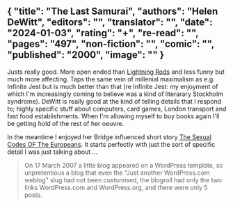 {
 "title": "The Last Samurai",
 "authors": "Helen DeWitt",
 "editors": "",
 "translator": "",
 "date": "2024-01-03",
 "rating": "+",
 "re-read": "",
 "pages": "497",
 "non-fiction": "",
 "comic": "",
 "published": "2000",
 "image": ""
}
---

Justs really good. More open ended than [Lightning Rods](book-Lightning-Rods(2011)) and less funny but much more affecting. Taps the same vein of millenial maximalism as e.g. Infinite Jest but is much better than that (re Infinite Jest: my enjoyment of which I'm increasingly coming to believe was a kind of literarary Stockholm syndrome). DeWitt is really good at the kind of telling details that I respond to; highly specific stuff about computers, card games, London transport and fast food establishments. When I'm allowing myself to buy books again I'll be getting hold of the rest of her oeuvre.

In the meantime I enjoyed her Bridge influenced short story [The Sexual Codes OF The Europeans](https://evergreenreview.com/read/sexual-codes-of-the-europeans/). It starts perfectly with just the sort of specific detail I was just talking about ...

>On 17 March 2007 a little blog appeared on a WordPress template, so unpretentious a blog that even the "Just another WordPress.com weblog" slug had not been customised, the blogroll had only the two links WordPress.com and WordPress.org, and there were only 5 posts.
